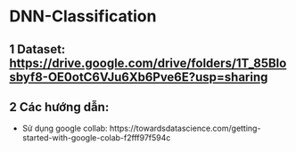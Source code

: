 # DNN-Classification
## 1 Dataset: https://drive.google.com/drive/folders/1T_85Blosbyf8-OE0otC6VJu6Xb6Pve6E?usp=sharing
## 2 Các hướng dẫn:
<ul> 
<li> <a> Sử dụng google collab: https://towardsdatascience.com/getting-started-with-google-colab-f2fff97f594c </a> </li>
</ul>

